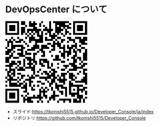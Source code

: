 # DevOpsCenter について

![qrcode](contents/ja/images/qrcode.png)

- スライド:https://tkonishi5515.github.io/Developer_Console/ja/index
- リポジトリ:https://github.com/tkonishi5515/Developer_Console
